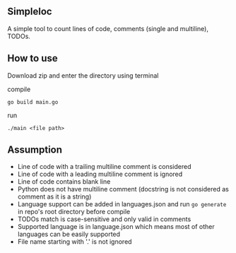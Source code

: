 ## Simpleloc
A simple tool to count lines of code, comments (single and multiline), TODOs.

## How to use
Download zip and enter the directory using terminal

compile
```
go build main.go
```
run
```
./main <file path>
```

## Assumption
- Line of code with a trailing multiline comment is considered
- Line of code with a leading multiline comment is ignored
- Line of code contains blank line
- Python does not have multiline comment (docstring is not considered as comment as it is a string)
- Language support can be added in languages.json and run `go generate` in repo's root directory before compile
- TODOs match is case-sensitive and only valid in comments
- Supported language is in language.json which means most of other languages can be easily supported
- File name starting with '.' is not ignored